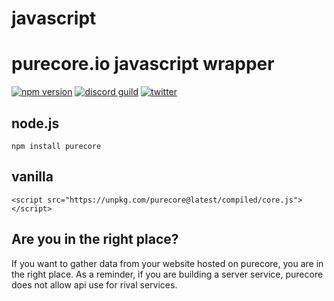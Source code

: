 # javascript
# purecore.io javascript wrapper 
[![npm version](https://img.shields.io/npm/v/purecore)](https://www.npmjs.com/package/purecore)
[![discord guild](https://img.shields.io/discord/622819380958461984.svg)](https://discord.com/invite/CVnQAh?utm_source=Discord%20Widget&utm_medium=Connect)
[![twitter](https://img.shields.io/twitter/follow/purecoreio?style=social&logo=twitter)](https://twitter.com/purecoreio)


## node.js
```
npm install purecore
```


## vanilla
```
<script src="https://unpkg.com/purecore@latest/compiled/core.js"></script>
```


## Are you in the right place?

If you want to gather data from your website hosted on purecore, you are in the right place. As a reminder, if you are building a server service, purecore does not allow api use for rival services.